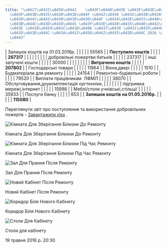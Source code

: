 ```yaml
---
title: "\u0417\u0432\u0456\u0442    \u043F\u0440\u043E \u043F\u043E\u0441\u0442\u0443\
  \u043F\u043B\u0435\u043D\u043D\u044F \u0442\u0430 \u0432\u0438\u043A\u043E\u0440\
  \u0438\u0441\u0442\u0430\u043D\u043D\u044F \u0434\u043E\u0431\u0440\u043E\u0432\u0456\
  \u043B\u044C\u043D\u0438\u0445 \u043F\u043E\u0436\u0435\u0440\u0442\u0432    \u043F\
  \u043E \u041B\u0424\u041C\u041B\u0406 \u0437\u0430 \u0431\u0435\u0440\u0435\u0437\
  \u0435\u043D\u044C-\u043A\u0432\u0456\u0442\u0435\u043D\u044C 2016 \u0440\u043E\u043A\
  \u0443"
---
```

| Залишок коштів на 01.03.2016р. |  |  |  |  | 55565 |
| **Поступило коштів** |  |  |  |  | **267317** |
|  |  |  |  |  |  |
| добровільні пожертви батьків |  |  |  |  | 237317 |
| інші залучені кошти |  |  |  |  | 30000 |
|  |  |  |  |  |  |
| **Витрачено коштів** |  |  |  |  | **207802** |
| Господарські товари |  |  |  |  | 11964 |
| Вікна,двері |  |  |  |  | 1510 |
| Будматеріали для ремонту |  |  |  |  | 24154 |
| Ремонтно-будівельні роботи |  |  |  |  | 79520 |
| Виплати працівникам  ЛФМЛ |  |  |  |  | 38070 |
| Обслуговування,доукомплектація оргтехніки, |  |  |  |  |  |
| підтримка мережі,інтернет |  |  |  |  | 15998 |
| Меблі/столи учнівські,стільці/ |  |  |  |  | 35933 |
| Послуги банку |  |  |  |  | 653 |
| **Залишок коштів на 01.05.2016р.** |  |  |  |  | **115080** |

Переглянути звіт про поступлення та використання добровільних пожертв -
[Завантажити xlsx](/files/звіт-за-березень-кві-звіт-лфмл-березень-квітень-2016-року.xlsx "Звіт за березень-квітень 2016 року")
.

![Кімната Для Зберігання Білизни До Ремонту](/files/звіт-за-березень-кві-кімната-для-зберігання-білизни-до-ремонту_500x283.jpg)

Кімната Для Зберігання Білизни До Ремонту

![Кімната Для Зберігання Білизни Під Час Ремонту](/files/звіт-за-березень-кві-кімната-для-зберігання-білизни-під-час-ремонту_50.jpg)

Кімната Для Зберігання Білизни Під Час Ремонту

![Зал Для Прання Після Ремонту](/files/звіт-за-березень-кві-зал-для-прання-після-ремонту_500x885.jpg)

Зал Для Прання Після Ремонту

![Новий Кабінет Після Ремонту](/files/звіт-за-березень-кві-новий-кабінет-після-ремонту_500x283.jpg)

Новий Кабінет Після Ремонту

![Коридор Біля Нового Кабінету](/files/звіт-за-березень-кві-коридор-біля-нового-кабінету_500x885.jpg)

Коридор Біля Нового Кабінету

![Столи Для Кабінету](/files/звіт-за-березень-кві-столи-для-кабінету_500x283.jpg)

Столи для кабінету

19 травня 2016 р. 20:30